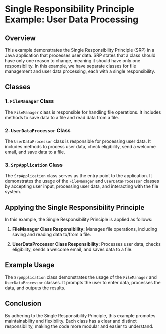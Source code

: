 # Single Responsibility Principle Example: User Data Processing

## Overview

This example demonstrates the Single Responsibility Principle (SRP) in a Java application that processes user data. SRP states that a class should have only one reason to change, meaning it should have only one responsibility. In this example, we have separate classes for file management and user data processing, each with a single responsibility.

## Classes

### 1. `FileManager` Class

The `FileManager` class is responsible for handling file operations. It includes methods to save data to a file and read data from a file.

### 2. `UserDataProcessor` Class

The `UserDataProcessor` class is responsible for processing user data. It includes methods to process user data, check eligibility, send a welcome email, and save data to a file.

### 3. `SrpApplication` Class

The `SrpApplication` class serves as the entry point to the application. It demonstrates the usage of the `FileManager` and `UserDataProcessor` classes by accepting user input, processing user data, and interacting with the file system.

## Applying the Single Responsibility Principle

In this example, the Single Responsibility Principle is applied as follows:

1. **FileManager Class Responsibility:** Manages file operations, including saving and reading data to/from a file.

2. **UserDataProcessor Class Responsibility:** Processes user data, checks eligibility, sends a welcome email, and saves data to a file.

## Example Usage

The `SrpApplication` class demonstrates the usage of the `FileManager` and `UserDataProcessor` classes. It prompts the user to enter data, processes the data, and outputs the results.


## Conclusion
By adhering to the Single Responsibility Principle, this example promotes maintainability and flexibility. Each class has a clear and distinct responsibility, making the code more modular and easier to understand.